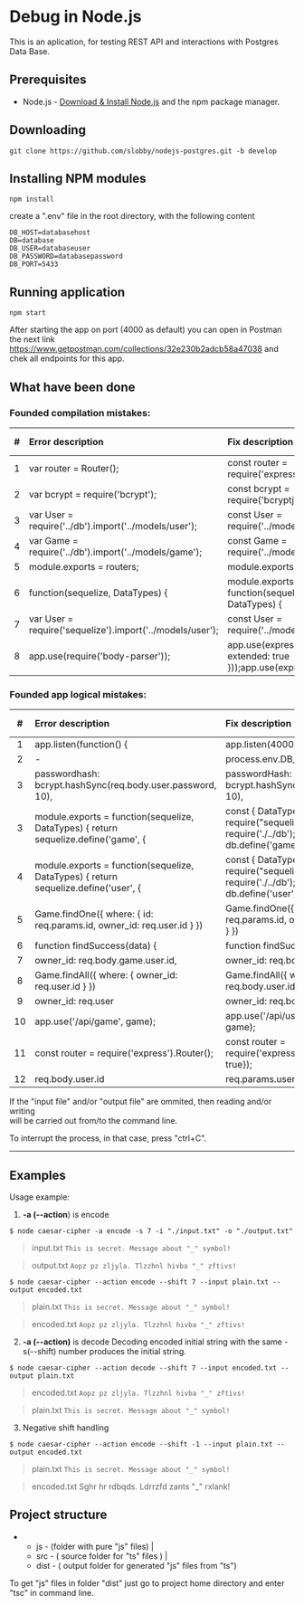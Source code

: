 # Debug in Node.js


This is an aplication, for testing REST API and interactions with Postgres
Data Base.

## Prerequisites

- Node.js - [Download & Install Node.js](https://nodejs.org/en/download/) and the npm package manager.

## Downloading

```
git clone https://github.com/slobby/nodejs-postgres.git -b develop
```

## Installing NPM modules

```
npm install
```

create a ".env" file in the root directory, with the following content

```
DB_HOST=databasehost
DB=database
DB_USER=databaseuser
DB_PASSWORD=databasepassword
DB_PORT=5433
```


## Running application

```
npm start
```

After starting the app on port (4000 as default) you can open in Postman the next link \
https://www.getpostman.com/collections/32e230b2adcb58a47038
and chek all endpoints for this app.

## What have been done

### Founded compilation mistakes:

| # |Error description|Fix description|File path|String number              |
|:-:|:-----------------------|:----------|:-------|---------------|
| 1 |var router = Router();   | const router = require('express').Router(); | \controllers\usercontroller.js|1|
| 2 |var bcrypt = require('bcrypt');| const bcrypt = require('bcryptjs'); | \controllers\usercontroller.js | 2|
| 3 |var User = require('../db').import('../models/user');|const User = require('../models/user');|\controllers\usercontroller.js |5|
|4|var Game = require('../db').import('../models/game');| const Game = require('../models/game');|\controllers\gamecontroller.js|2|
|5|module.exports = routers;|module.exports = router;|\controllers\gamecontroller.js|116|
|6|function(sequelize, DataTypes) {|module.exports = function(sequelize, DataTypes) {|\models\game.js|1|
|7|var User = require('sequelize').import('../models/user');|const User = require('../models/user');|\middleware\validate-session.js|2|
|8|app.use(require('body-parser'));|app.use(express.urlencoded({ extended: true }));app.use(express.json());|\app.js|11, 12|

### Founded app logical mistakes:

| # |Error description|Fix description|File path|String number              |
|:-:|:-----------------------|:----------|:-------|---------------|
|1|app.listen(function() {|app.listen(4000, function() {|\app.js|16|
|2|-|    process.env.DB_PORT,|\db.js|7|
|3|passwordhash: bcrypt.hashSync(req.body.user.password, 10),|passwordHash: bcrypt.hashSync(req.body.user.password, 10),|\controllers\usercontroller.js|11|
|3|module.exports = function(sequelize, DataTypes) { return sequelize.define('game', {|const { DataTypes } = require("sequelize");const db = require('./../db');module.exports = db.define('game', {|\models\game.js|1-4|
|4|module.exports = function(sequelize, DataTypes) { return sequelize.define('user', {|const { DataTypes } = require("sequelize");const db = require('./../db'); module.exports = db.define('user', {|\models\user.js|1-4|
|5|Game.findOne({ where: { id: req.params.id, owner_id: req.user.id } })|Game.findOne({ where: { id: req.params.id, owner_id: req.body.user.id } })|\controllers\gamecontroller.js|23|
|6|function findSuccess(data) {|function findSuccess(games) {|\controllers\gamecontroller.js|7|
|7|owner_id: req.body.game.user.id,|owner_id: req.body.user.id,|\controllers\gamecontroller.js|42|
|8|Game.findAll({ where: { owner_id: req.user.id } })|Game.findAll({ where: { owner_id: req.body.user.id } })|\controllers\gamecontroller.js|5|
|9|owner_id: req.user|owner_id: req.body.user.id|\controllers\gamecontroller.js|73|
|10|app.use('/api/game', game);|app.use('/api/users/:userId/games', game);|\app.js|15|
|11|const router = require('express').Router();|const router = require('express').Router({mergeParams : true});|\controllers\gamecontroller.js|1|
|12|req.body.user.id|req.params.userId|\controllers\gamecontroller.js|5,|







If the "input file" and/or "output file" are ommited, then reading and/or writing \
will be carried out from/to the command line.

To interrupt the process, in that case, press "ctrl+C".

---

## Examples

Usage example:

1. **-a (--action**) is encode

`$ node caesar-cipher -a encode -s 7 -i "./input.txt" -o "./output.txt"`

>input.txt `This is secret. Message about "_" symbol!`

>output.txt `Aopz pz zljyla. Tlzzhnl hivba "_" zftivs!`

`$ node caesar-cipher --action encode --shift 7 --input plain.txt --output encoded.txt`

>plain.txt `This is secret. Message about "_" symbol!`

>encoded.txt `Aopz pz zljyla. Tlzzhnl hivba "_" zftivs!`

2. **-a (--action)** is decode
Decoding encoded initial string with the same -s(--shift) number produces the initial string.

`$ node caesar-cipher --action decode --shift 7 --input encoded.txt --output plain.txt`

>encoded.txt `Aopz pz zljyla. Tlzzhnl hivba "_" zftivs!`

>plain.txt `This is secret. Message about "_" symbol!`

3. Negative shift handling

`$ node caesar-cipher --action encode --shift -1 --input plain.txt --output encoded.txt`

>plain.txt `This is secret. Message about "_" symbol!`

>encoded.txt Sghr hr rdbqds. Ldrrzfd zants "_" rxlank!


## Project structure

- - js - (folder with pure "js" files)
 |
  - src - ( source folder for "ts" files )
 |
  - dist - ( output folder for generated "js" files from "ts")

To get "js" files in folder "dist" just go to project home directory and enter "tsc" in command line.